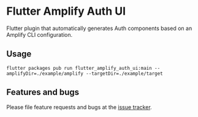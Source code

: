 # Flutter Amplify Auth UI

Flutter plugin that automatically generates Auth components based on an Amplify CLI configuration.

## Usage

```
flutter packages pub run flutter_amplify_auth_ui:main --amplifyDir=./example/amplify --targetDir=./example/target
```

## Features and bugs

Please file feature requests and bugs at the [issue tracker][tracker].

[tracker]: http://example.com/issues/replaceme
